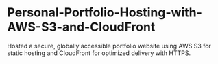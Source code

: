 # Personal-Portfolio-Hosting-with-AWS-S3-and-CloudFront
Hosted a secure, globally accessible portfolio website using AWS S3 for static hosting and CloudFront for optimized delivery with HTTPS.
